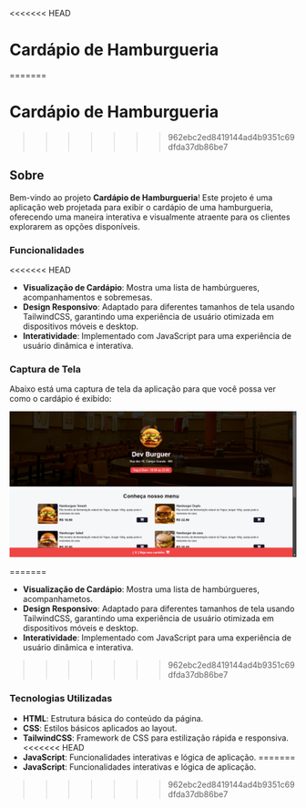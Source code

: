 <<<<<<< HEAD
# Cardápio de Hamburgueria
=======
 # Cardápio de Hamburgueria
>>>>>>> 962ebc2ed8419144ad4b9351c69dfda37db86be7

## Sobre

Bem-vindo ao projeto **Cardápio de Hamburgueria**! Este projeto é uma aplicação web projetada para exibir o cardápio de uma hamburgueria, oferecendo uma maneira interativa e visualmente atraente para os clientes explorarem as opções disponíveis.

### Funcionalidades

<<<<<<< HEAD
- **Visualização de Cardápio**: Mostra uma lista de hambúrgueres, acompanhamentos e sobremesas.
- **Design Responsivo**: Adaptado para diferentes tamanhos de tela usando TailwindCSS, garantindo uma experiência de usuário otimizada em dispositivos móveis e desktop.
- **Interatividade**: Implementado com JavaScript para uma experiência de usuário dinâmica e interativa.

### Captura de Tela

Abaixo está uma captura de tela da aplicação para que você possa ver como o cardápio é exibido:

![Captura de Tela do Cardápio](assets/screenshot-hamburgueria.png)

=======
- **Visualização de Cardápio**: Mostra uma lista de hambúrgueres, acompanhametos.
- **Design Responsivo**: Adaptado para diferentes tamanhos de tela usando TailwindCSS, garantindo uma experiência de usuário otimizada em dispositivos móveis e desktop.
- **Interatividade**: Implementado com JavaScript para uma experiência de usuário dinâmica e interativa.

>>>>>>> 962ebc2ed8419144ad4b9351c69dfda37db86be7
### Tecnologias Utilizadas

- **HTML**: Estrutura básica do conteúdo da página.
- **CSS**: Estilos básicos aplicados ao layout.
- **TailwindCSS**: Framework de CSS para estilização rápida e responsiva.
<<<<<<< HEAD
- **JavaScript**: Funcionalidades interativas e lógica de aplicação.
=======
- **JavaScript**: Funcionalidades interativas e lógica de aplicação.
>>>>>>> 962ebc2ed8419144ad4b9351c69dfda37db86be7

